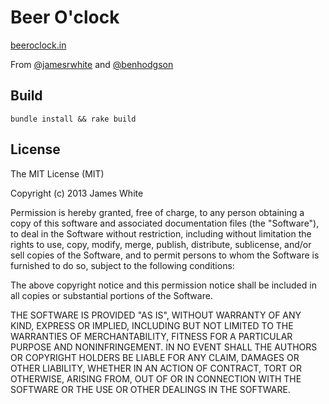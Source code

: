 # Beer O'clock

[beeroclock.in](https://beeroclock.in)

From [@jamesrwhite](https://twitter.com/jamesrwhite) and [@benhodgson](https://twitter.com/benhodgson)


## Build

````
bundle install && rake build
````

## License

The MIT License (MIT)

Copyright (c) 2013 James White

Permission is hereby granted, free of charge, to any person obtaining a copy of
this software and associated documentation files (the "Software"), to deal in
the Software without restriction, including without limitation the rights to
use, copy, modify, merge, publish, distribute, sublicense, and/or sell copies of
the Software, and to permit persons to whom the Software is furnished to do so,
subject to the following conditions:

The above copyright notice and this permission notice shall be included in all
copies or substantial portions of the Software.

THE SOFTWARE IS PROVIDED "AS IS", WITHOUT WARRANTY OF ANY KIND, EXPRESS OR
IMPLIED, INCLUDING BUT NOT LIMITED TO THE WARRANTIES OF MERCHANTABILITY, FITNESS
FOR A PARTICULAR PURPOSE AND NONINFRINGEMENT. IN NO EVENT SHALL THE AUTHORS OR
COPYRIGHT HOLDERS BE LIABLE FOR ANY CLAIM, DAMAGES OR OTHER LIABILITY, WHETHER
IN AN ACTION OF CONTRACT, TORT OR OTHERWISE, ARISING FROM, OUT OF OR IN
CONNECTION WITH THE SOFTWARE OR THE USE OR OTHER DEALINGS IN THE SOFTWARE.
